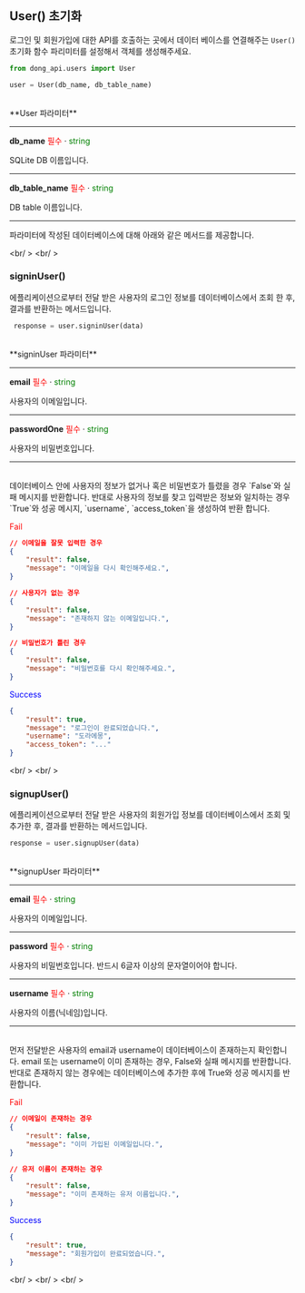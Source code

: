 ## User() 초기화
로그인 및 회원가입에 대한 API를 호출하는 곳에서 데이터 베이스를 연결해주는 `User()` 초기화 함수 파리미터를 설정해서 객체를 생성해주세요.

```py
from dong_api.users import User

user = User(db_name, db_table_name)
```

<br />
**User 파라미터** 
<br />

---


<P><span style="font-weight:bold">db_name</span> <span style="color:red">필수</span> · <span style="color:green">string</span></p>
SQLite DB 이름입니다. 

---

<P><span style="font-weight:bold">db_table_name</span> <span style="color:red">필수</span> · <span style="color:green">string</span></p>
DB table 이름입니다.

---


파라미터에 작성된 데이터베이스에 대해 아래와 같은 메서드를 제공합니다.

<br/ >
<br/ >

### signinUser()
에플리케이션으로부터 전달 받은 사용자의 로그인 정보를 데이터베이스에서 조회 한 후, 결과를 반환하는 메서드입니다.

``` py
 response = user.signinUser(data)
```
<br />
**signinUser 파라미터** 
<br />

---


<P><span style="font-weight:bold">email</span> <span style="color:red">필수</span> · <span style="color:green">string</span></p>
사용자의 이메일입니다.  

---

<P><span style="font-weight:bold">passwordOne</span> <span style="color:red">필수</span> · <span style="color:green">string</span></p>
사용자의 비밀번호입니다.

---

<br />
데이터베이스 안에 사용자의 정보가 없거나 혹은 비밀번호가 틀렸을 경우 `False`와 실패 메시지를 반환합니다. 반대로 사용자의 정보를 찾고 입력받은 정보와 일치하는 경우 `True`와 성공 메시지, `username`, `access_token`을 생성하여 반환 합니다.
<br />

<span style="color:red">Fail</span>

```json
// 이메일을 잘못 입력한 경우
{
    "result": false,
    "message": "이메일을 다시 확인해주세요.",
}

// 사용자가 없는 경우
{
    "result": false,
    "message": "존재하지 않는 이메일입니다.",
}

// 비밀번호가 틀린 경우
{
    "result": false,
    "message": "비밀번호를 다시 확인해주세요.",
}
```

<span style="color:blue">Success</span>

```json
{
    "result": true,
    "message": "로그인이 완료되었습니다.",
    "username": "도라에몽",
    "access_token": "..."
}
```

<br/ >
<br/ >

### signupUser()
에플리케이션으로부터 전달 받은 사용자의 회원가입 정보를 데이터베이스에서 조회 및 추가한 후, 결과를 반환하는 메서드입니다.
```py
response = user.signupUser(data)
```

<br />
**signupUser 파라미터** 
<br />

---


<P><span style="font-weight:bold">email</span> <span style="color:red">필수</span> · <span style="color:green">string</span></p>
사용자의 이메일입니다.  

---

<P><span style="font-weight:bold">password</span> <span style="color:red">필수</span> · <span style="color:green">string</span></p>
사용자의 비밀번호입니다. 반드시 6글자 이상의 문자열이어야 합니다.

---

<P><span style="font-weight:bold">username</span> <span style="color:red">필수</span> · <span style="color:green">string</span></p>
사용자의 이름(닉네임)입니다.  

---


<br />
먼저 전달받은 사용자의 email과 username이 데이터베이스이 존재하는지 확인합니다. email 또는 username이 이미 존재하는 경우, False와 실패 메시지를 반환합니다. 반대로 존재하지 않는 경우에는 데이터베이스에 추가한 후에 True와 성공 메시지를 반환합니다. 

<span style="color:red">Fail</span>

```json 
// 이메일이 존재하는 경우
{
    "result": false,
    "message": "이미 가입된 이메일입니다.",
}

// 유저 이름이 존재하는 경우
{
    "result": false,
    "message": "이미 존재하는 유저 이름입니다.",
}
```

<span style="color:blue">Success</span>

```json
{
    "result": true,
    "message": "회원가입이 완료되었습니다.",
}
```

<br/ >
<br/ >
<br/ >
